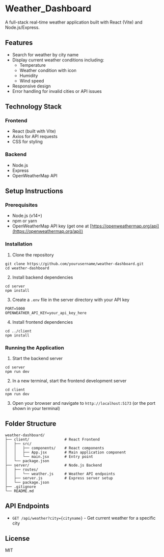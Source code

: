 # Weather_Dashboard

A full-stack real-time weather application built with React (Vite) and Node.js/Express.

## Features

- Search for weather by city name
- Display current weather conditions including:
  - Temperature
  - Weather condition with icon
  - Humidity
  - Wind speed
- Responsive design
- Error handling for invalid cities or API issues

## Technology Stack

### Frontend
- React (built with Vite)
- Axios for API requests
- CSS for styling

### Backend
- Node.js
- Express
- OpenWeatherMap API

## Setup Instructions

### Prerequisites
- Node.js (v14+)
- npm or yarn
- OpenWeatherMap API key (get one at [https://openweathermap.org/api](https://openweathermap.org/api))

### Installation

1. Clone the repository
```
git clone https://github.com/yourusername/weather-dashboard.git
cd weather-dashboard
```

2. Install backend dependencies
```
cd server
npm install
```

3. Create a `.env` file in the server directory with your API key
```
PORT=5000
OPENWEATHER_API_KEY=your_api_key_here
```

4. Install frontend dependencies
```
cd ../client
npm install
```

### Running the Application

1. Start the backend server
```
cd server
npm run dev
```

2. In a new terminal, start the frontend development server
```
cd client
npm run dev
```

3. Open your browser and navigate to `http://localhost:5173` (or the port shown in your terminal)

## Folder Structure

```
weather-dashboard/
├── client/                # React Frontend
│   ├── src/
│   │   ├── components/    # React components
│   │   ├── App.jsx        # Main application component
│   │   └── main.jsx       # Entry point
│   └── package.json
├── server/                # Node.js Backend
│   ├── routes/
│   │   └── weather.js     # Weather API endpoints
│   ├── server.js          # Express server setup
│   └── package.json
├── .gitignore
└── README.md
```

## API Endpoints

- `GET /api/weather?city={cityname}` - Get current weather for a specific city

## License

MIT
